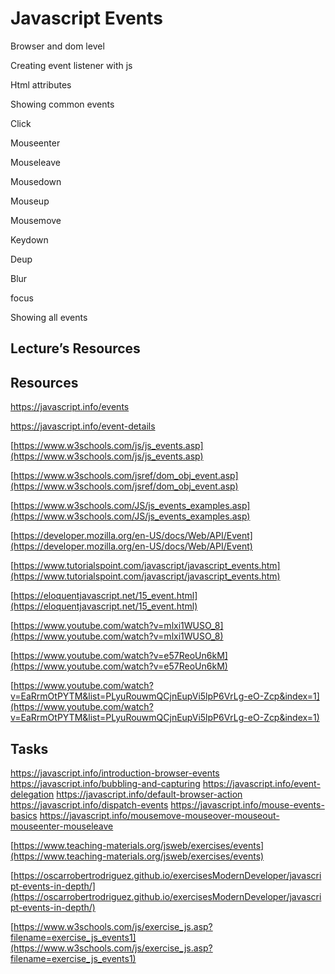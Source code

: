 
# Javascript Events

Browser and dom level

Creating event listener with js

Html attributes

Showing common events

Click

Mouseenter

Mouseleave

Mousedown

Mouseup

Mousemove

Keydown

Deup

Blur

focus

Showing all events

## Lecture’s Resources

## Resources

https://javascript.info/events

https://javascript.info/event-details

[https://www.w3schools.com/js/js_events.asp](https://www.w3schools.com/js/js_events.asp)

[https://www.w3schools.com/jsref/dom_obj_event.asp](https://www.w3schools.com/jsref/dom_obj_event.asp)

[https://www.w3schools.com/JS/js_events_examples.asp](https://www.w3schools.com/JS/js_events_examples.asp)

[https://developer.mozilla.org/en-US/docs/Web/API/Event](https://developer.mozilla.org/en-US/docs/Web/API/Event)

[https://www.tutorialspoint.com/javascript/javascript_events.htm](https://www.tutorialspoint.com/javascript/javascript_events.htm)

[https://eloquentjavascript.net/15_event.html](https://eloquentjavascript.net/15_event.html)

[https://www.youtube.com/watch?v=mlxi1WUSO_8](https://www.youtube.com/watch?v=mlxi1WUSO_8)

[https://www.youtube.com/watch?v=e57ReoUn6kM](https://www.youtube.com/watch?v=e57ReoUn6kM)

[https://www.youtube.com/watch?v=EaRrmOtPYTM&list=PLyuRouwmQCjnEupVi5lpP6VrLg-eO-Zcp&index=1](https://www.youtube.com/watch?v=EaRrmOtPYTM&list=PLyuRouwmQCjnEupVi5lpP6VrLg-eO-Zcp&index=1)

## Tasks

https://javascript.info/introduction-browser-events
https://javascript.info/bubbling-and-capturing
https://javascript.info/event-delegation
https://javascript.info/default-browser-action
https://javascript.info/dispatch-events
https://javascript.info/mouse-events-basics
https://javascript.info/mousemove-mouseover-mouseout-mouseenter-mouseleave

[https://www.teaching-materials.org/jsweb/exercises/events](https://www.teaching-materials.org/jsweb/exercises/events)

[https://oscarrobertrodriguez.github.io/exercisesModernDeveloper/javascript-events-in-depth/](https://oscarrobertrodriguez.github.io/exercisesModernDeveloper/javascript-events-in-depth/)

[https://www.w3schools.com/js/exercise_js.asp?filename=exercise_js_events1](https://www.w3schools.com/js/exercise_js.asp?filename=exercise_js_events1)